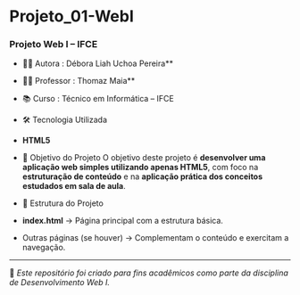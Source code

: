 # Projeto_01-WebI

### Projeto Web I – IFCE  

- 👩‍💻 Autora : Débora Liah Uchoa Pereira**
- 👨‍🏫 Professor : Thomaz Maia**
- 📚 Curso : Técnico em Informática – IFCE
- 🛠️ Tecnologia Utilizada
- **HTML5**
  
- 🎯 Objetivo do Projeto
O objetivo deste projeto é **desenvolver uma aplicação web simples utilizando apenas HTML5**, com foco na **estruturação de conteúdo** e na **aplicação prática dos conceitos estudados em sala de aula**.  

- 📂 Estrutura do Projeto
- **index.html** → Página principal com a estrutura básica.  
- Outras páginas (se houver) → Complementam o conteúdo e exercitam a navegação.  

---
📌 *Este repositório foi criado para fins acadêmicos como parte da disciplina de Desenvolvimento Web I.*  
